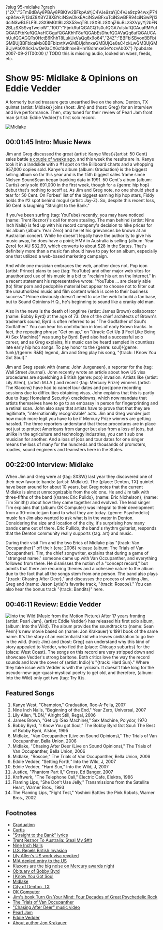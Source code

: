 ?slug 95-midlake
?graph {"2X":"3TmBdBAy8PBAy8PBKfw2BFkpAaYjC4VJe9zaYjC4VJe9zp94wxjP74xp94wxPj13dZ8XBYZ8XBYciNSwDkkEAciNSwBFxuTciNSwBFR94ciNSwPj13dciNSwBLELFBLzSX9MGtlBLzSX5SvqTBLzSXBLzSXnjZ6uBLzSXVpyYj2bFN2BLzSX5SvqTweioW","10O":"FjmkRufQGAGQTs0ufQGA7uIslufQGAuaRMYufQGAGFtbKufQGAaHCGgufQGAKhhT8ufQGAbEsDhufQGAVaQq6ufQGAUCAhUufQGAGQTs0HctB6KhhT8LukUxVaQq6x9o64","24Z":"BBFbiSByonBBFbiGMBUjBBFbiqaMx8BBFbizvtXwGMBUjdhnxeGMBUjQe0aC4ckLwGMBUjGMBUjvAb0X4ckLwQe0aCX6cfddhnxeBHm1GdhnxeGeYozvAb0X"}
?pubdate 2007-09-21T00:00
// TODO this is missing audio, looked on wbez, feeds, etc.

# Show 95: Midlake & Opinions on Eddie Vedder
A formerly buried treasure gets unearthed live on the show. Denton, TX quintet {artist: Midlake} joins {host: Jim} and {host: Greg} for an interview and live performance. Then, stay tuned for their review of Pearl Jam front man {artist: Eddie Vedder}'s first solo record.

![Midlake](https://static.soundopinions.org/images/2007/midlake.jpg)

## 00:01:45 Intro: Music News
Jim and Greg discussed the great {artist: Kanye West}/{artist: 50 Cent} sales battle [a couple of weeks ago](/show/93/), and this week the results are in. Kanye took it in a landslide with a #1 spot on the Billboard charts and a whopping 957,000 copies sold. Kanye's album {album: Graduation} is the biggest selling album so far this year and is the 15th biggest sales frame since Nielsen SoundScan began tracking data in 1991. 50 Cent's album {album: Curtis} only sold 691,000 in the first week, though for a {genre: hip hop} debut that's nothing to scoff at. As Jim and Greg note, no one should shed a tear for 50 Cent. On Forbes' list of the biggest earning hip hop stars, Fiddy holds the #2 spot behind mogul {artist: Jay-Z}. So, despite this recent loss, 50 Cent is laughing "Straight to the Bank."

If you've been surfing {tag: YouTube} recently, you may have noticed {name: Trent Reznor}'s call for more stealing. The man behind {artist: Nine Inch Nails} is fed up with his record company's decision to hike prices for his album {album: Year Zero} and he let his grievances be known at an Australian concert. While he doesn't legally have the authority to give his music away, he does have a point; HMV in Australia is selling {album: Year Zero} for AU $32.99, which converts to about $28 in the States. That's definitely more than a music fan should have to pay for an album, especially one that utilized a web-based marketing campaign.

And while one musician embraces the web, another does not. Pop icon {artist: Prince} plans to sue {tag: YouTube} and other major web sites for unauthorized use of his music in a bid to "reclaim his art on the Internet." In a recent statement his representative wrote: "YouTube ... are clearly able (to) filter porn and pedophile material but appear to choose not to filter out the unauthorized music and film content which is core to their business success." Prince obviously doesn't need to use the web to build a fan base, but to Sound Opinions H.Q., he's beginning to sound like a cranky old man.

Also in the news is the death of longtime {artist: James Brown} collaborator {name: Bobby Byrd} at the age of 73. One of the chief architects of Brown's trademark sound, Byrd is often referred to as "The Godfather of Soul's Godfather." You can hear his contribution in tons of early Brown tracks. In fact, the repeating phrase "Get on up," on "{track: Get Up (I Feel Like Being A) Sex Machine}" was sung by Byrd. Byrd also had a successful solo career, and as Greg explains, his music can be heard sampled in countless late early hip hop songs. To pay honor to the {genre: soul}/{genre: funk}/{genre: R&B} legend, Jim and Greg play his song, "{track: I Know You Got Soul}."

Jim and Greg speak with {name: John Jurgensen}, a reporter for the {tag: Wall Street Journal}. John recently wrote an article about how US visa procedures are squelching a British {genre: pop} invasion. Artists like {artist: Lily Allen}, {artist: M.I.A.} and recent {tag: Mercury Prize} winners {artist: The Klaxons} have had to cancel tour dates and postpone recording sessions due to difficulties obtaining visas. John explains that this is partly due to {tag: Homeland Security} crackdowns, which now mandate that artists themselves have to go to an embassy in person for fingerprinting and a retinal scan. John also says that artists have to prove that that they are legitimate, "internationally recognizable" acts. Jim and Greg wonder just how much more legit you have to be if Mercury Prize winners are getting hassled. The three reporters understand that these procedures are in place not just to protect Americans from danger but also from a loss of jobs, but unlike in the agriculture and technology industries, you can't sub one musician for another. And a loss of jobs and tour dates for one singer means the loss of many for the hundreds and thousands of promoters, roadies, sound engineers and teamsters here in the States.

## 00:22:00 Interview: Midlake
When Jim and Greg were at {tag: SXSW} last year they discovered one of their new favorite bands: {artist: Midlake}. The {place: Denton, TX} quintet have been around for about 10 years, but Greg notes that the current Midlake is almost unrecognizable from the old one. He and Jim talk with three-fifths of the band ({name: Eric Pulido}, {name: Eric Nichelson}, {name: Tim Smith}) about how they came together and evolved. The lead singer Tim explains that {album: OK Computer} was integral to their development from a 30-minute jam band to what they are today. {genre: Psychedelic} music fan Jim also wanted to ask what is in the water in Denton. Considering the size and location of the city, it's surprising how many bands came out of there. Eric Pullido, the band's rhythm guitarist, responds that the Denton community really supports {tag: art} and music.

During their visit Tim and the two Erics of Midlake play "{track: Van Occupanther}" off their {era: 2006} release {album: The Trials of Van Occupanther}. Tim, the chief songwriter, explains that during a game of  "strangest name," someone came up with Van Occupanther, and everything followed from there. He dismisses the notion of a "concept record," but admits that there are recurring themes and a cohesive nature to the album due to the fact that all the songs stem from one person. The band also plays "{track: Chasing After Deer}," and discusses the process of writing Jim, Greg and {name: Jason Lytle}'s favorite track, "{track: Roscoe}." You can also hear the bonus track "{track: Bandits}" here.

## 00:46:11 Review: Eddie Vedder
![Into the Wild (Music from the Motion Picture)](https://static.soundopinions.org/assets/95/24Z0.jpg)
After 17 years fronting {artist: Pearl Jam}, {artist: Eddie Vedder} has released his first solo album, {album: Into the Wild}. The album provides the soundtrack to {name: Sean Penn}'s new movie based on {name: Jon Krakauer}'s 1991 book of the same name. It's the story of an existentialist kid who leaves civilization to go live in the wild. {host: Jim} and {host: Greg} can understand why this kind of story appealed to Vedder, who fled the {place: Chicago suburbs} for the {place: West Coast}. The songs on this record are very stripped down and showcase Vedder's strong baritone. Both critics love the way the record sounds and love the cover of {artist: Indio}'s "{track: Hard Sun}." Where they take issue with Vedder is with the lyricism. It doesn't take long for the pseudo-new-age-quasi-mystical poetry to get old, and therefore, {album: Into the Wild} only get two {tag: Try It}s.

## Featured Songs
1. Kanye West, "Champion," Graduation, Roc-A-Fella, 2007
2. Nine Inch Nails, "Beginning of the End," Year Zero, Universal, 2007
3. Lily Allen, "LDN," Alright Still, Regal, 2006
4. James Brown, "Get Up (Sex Machine)," Sex Machine, Polydor, 1970
5. Bobby Byrd, "I Know You got Soul," The Bobby Byrd Got Soul: The Best of Bobby Byrd, Alston, 1995
6. Midlake, "Van Occupanther (Live on Sound Opinions)," The Trials of Van Occupanther, Bella Union, 2006 
7. Midlake, "Chasing After Deer (Live on Sound Opinions)," The Trials of Van Occupanther, Bella Union, 2006 
8. Midlake, "Roscoe," The Trials of Van Occupanther, Bella Union, 2006
9. Eddie Vedder, "Setting Forth," Into the Wild, J,  2007
10. Eddie Vedder, "Hard Sun," Into the Wild, J, 2007
11. Justice, "Phantom Part II," Cross, Ed Banger, 2007
12. Kraftwerk, "The Telephone Call," Electric Cafe, Elektra, 1986
13. Flaming Lips, "She Don't Use Jelly," Transmissions from the Satellite Heart, Warner Bros., 1993
14. The Flaming Lips, "Fight Test," Yoshimi Battles the Pink Robots, Warner Bros., 2002

## Footnotes
- [Graduation](http://www.metacritic.com/music/artists/westkanye/graduation?q=graduation)
- [Curtis](http://www.metacritic.com/music/artists/50cent/curtis?q=curtis)
- ["Straight to the Bank" lyrics](http://www.anysonglyrics.com/lyrics/number/50cent/Straight-To-Bank-Lyrics.htm)
- [Trent Reznor To Australia: Steal My $#!t](http://www.stereogum.com/6464/trent_reznor_to_australia_steal_my_shit/video/)
- [Nine Inch Nails](http://www.nin.com/)
- [U.S. Repels British Invasion](http://online.wsj.com/public/article/SB118980966247828081.html)
- [Lily Allen's US work visa revoked](http://news.bbc.co.uk/2/hi/entertainment/6934653.stm)
- [MIA denied entry to the US](http://www.nme.com/news/mia/23110)
- [Klaxons are the big noise on Mercury awards night](http://music.guardian.co.uk/news/story/0,,2162691,00.html)
- [Obituary of Bobby Byrd](http://www.washingtonpost.com/wp-dyn/content/article/2007/09/14/AR2007091402400.html)
- [I Know You Got Soul](http://www.allmusic.com/cg/amg.dll?p=amg&sql=33:kcftxxu0ld6e)
- [Midlake](http://www.midlake.net/)
- [City of Denton, TX](http://www.cityofdenton.com/pages/index.cfm)
- [OK Computer](http://www.allmusic.com/cg/amg.dll?p=amg&sql=10:hbfqxquhld6e)
- [Jim's book Turn On Your Mind: Four Decades of Great Psychedelic Rock](http://books.google.com/books?id=U7cQmRsLgN8C&dq=turn+on+your+mind&printsec=frontcover&source=web&ots=XgQ3Dpnk4V&sig=bNjqdT2lTl2AOTvUrG9-w4-3tw0)
- [The Trials of Van Occupanther](http://www.metacritic.com/music/artists/midlake/trialsofvanoccupanther?q=midlake)
- ["Chasing After Deer" music video](http://www.youtube.com/watch?v=2S7wWr5lZd4&mode=related&search=)
- [Pearl Jam](http://www.pearljam.com/)
- [Eddie Vedder](http://www.allmusic.com/cg/amg.dll?p=amg&sql=11:0zfqxqegld0e)
- [About author Jon Krakauer](http://www.randomhouse.com/features/krakauer/author.html)
